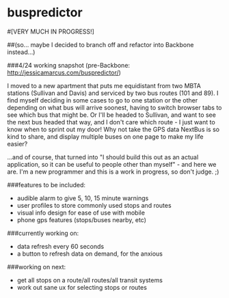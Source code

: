 buspredictor
============

#[VERY MUCH IN PROGRESS!]

##(so... maybe I decided to branch off and refactor into Backbone instead...)

###4/24 working snapshot (pre-Backbone: http://jessicamarcus.com/buspredictor/)

I moved to a new apartment that puts me equidistant from two MBTA stations (Sullivan and Davis) and serviced by two bus routes (101 and 89). I find myself deciding in some cases to go to one station or the other depending on what bus will arrive soonest, having to switch browser tabs to see which bus that might be. Or I'll be headed to Sullivan, and want to see the next bus headed that way, and I don't care which route - I just want to know when to sprint out my door! Why not take the GPS data NextBus is so kind to share, and display multiple buses on one page to make my life easier?

...and of course, that turned into "I should build this out as an actual application, so it can be useful to people other than myself" - and here we are. I'm a new programmer and this is a work in progress, so don't judge. ;)

###features to be included:
* audible alarm to give 5, 10, 15 minute warnings
* user profiles to store commonly used stops and routes
* visual info design for ease of use with mobile
* phone gps features (stops/buses nearby, etc)

###currently working on:
* data refresh every 60 seconds
* a button to refresh data on demand, for the anxious

###working on next:
* get all stops on a route/all routes/all transit systems
* work out sane ux for selecting stops or routes
